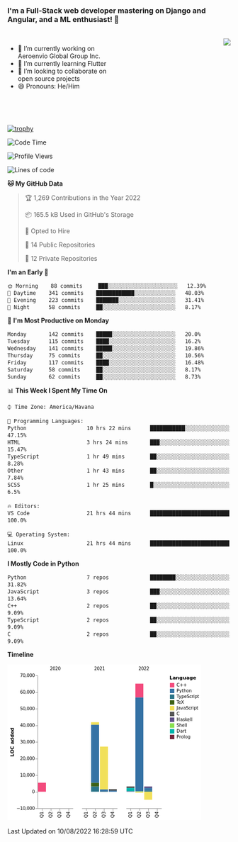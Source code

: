 ### I'm a Full-Stack web developer mastering on Django and Angular, and a ML enthusiast!  👋

<br/>

<img align="right" height="250"  src="https://media1.giphy.com/media/qgQUggAC3Pfv687qPC/giphy.gif?cid=ecf05e470ttfxgsj072btembitu1zn4ti3t3cdyg4jo5b3by&rid=giphy.gif&ct=g" />

 <div style="width:50%">
    <ul>
      <li>🔭 I’m currently working on Aeroenvio Global Group Inc.</li>
      <li>🌱 I’m currently learning Flutter</li>
      <li>👯 I’m looking to collaborate on open source projects</li>
      <li>😄 Pronouns: He/Him</li>
<!--       <li>⚡ Fun fact: I started my first professional project for a company as web dev without knowing any JS </li> -->
    </ul>
  </div>
  
<br/><br/><br/>

[![trophy](https://github-profile-trophy.vercel.app/?username=dfg-98&row=3&column=3&theme=monokai)](https://github.com/ryo-ma/github-profile-trophy)


<!--START_SECTION:waka-->
![Code Time](http://img.shields.io/badge/Code%20Time-391%20hrs%207%20mins-blue)

![Profile Views](http://img.shields.io/badge/Profile%20Views-0-blue)

![Lines of code](https://img.shields.io/badge/From%20Hello%20World%20I%27ve%20Written-142%20Thousand%20lines%20of%20code-blue)

**🐱 My GitHub Data** 

> 🏆 1,269 Contributions in the Year 2022
 > 
> 📦 165.5 kB Used in GitHub's Storage 
 > 
> 💼 Opted to Hire
 > 
> 📜 14 Public Repositories 
 > 
> 🔑 12 Private Repositories  
 > 
**I'm an Early 🐤** 

```text
🌞 Morning    88 commits     ███░░░░░░░░░░░░░░░░░░░░░░   12.39% 
🌆 Daytime    341 commits    ████████████░░░░░░░░░░░░░   48.03% 
🌃 Evening    223 commits    ███████░░░░░░░░░░░░░░░░░░   31.41% 
🌙 Night      58 commits     ██░░░░░░░░░░░░░░░░░░░░░░░   8.17%

```
📅 **I'm Most Productive on Monday** 

```text
Monday       142 commits    █████░░░░░░░░░░░░░░░░░░░░   20.0% 
Tuesday      115 commits    ████░░░░░░░░░░░░░░░░░░░░░   16.2% 
Wednesday    141 commits    █████░░░░░░░░░░░░░░░░░░░░   19.86% 
Thursday     75 commits     ██░░░░░░░░░░░░░░░░░░░░░░░   10.56% 
Friday       117 commits    ████░░░░░░░░░░░░░░░░░░░░░   16.48% 
Saturday     58 commits     ██░░░░░░░░░░░░░░░░░░░░░░░   8.17% 
Sunday       62 commits     ██░░░░░░░░░░░░░░░░░░░░░░░   8.73%

```


📊 **This Week I Spent My Time On** 

```text
⌚︎ Time Zone: America/Havana

💬 Programming Languages: 
Python                   10 hrs 22 mins      ███████████░░░░░░░░░░░░░░   47.15% 
HTML                     3 hrs 24 mins       ███░░░░░░░░░░░░░░░░░░░░░░   15.47% 
TypeScript               1 hr 49 mins        ██░░░░░░░░░░░░░░░░░░░░░░░   8.28% 
Other                    1 hr 43 mins        ██░░░░░░░░░░░░░░░░░░░░░░░   7.84% 
SCSS                     1 hr 25 mins        █░░░░░░░░░░░░░░░░░░░░░░░░   6.5%

🔥 Editors: 
VS Code                  21 hrs 44 mins      █████████████████████████   100.0%

💻 Operating System: 
Linux                    21 hrs 44 mins      █████████████████████████   100.0%

```

**I Mostly Code in Python** 

```text
Python                   7 repos             ████████░░░░░░░░░░░░░░░░░   31.82% 
JavaScript               3 repos             ███░░░░░░░░░░░░░░░░░░░░░░   13.64% 
C++                      2 repos             ██░░░░░░░░░░░░░░░░░░░░░░░   9.09% 
TypeScript               2 repos             ██░░░░░░░░░░░░░░░░░░░░░░░   9.09% 
C                        2 repos             ██░░░░░░░░░░░░░░░░░░░░░░░   9.09%

```


**Timeline**

![Chart not found](https://raw.githubusercontent.com/dfg-98/dfg-98/main/charts/bar_graph.png) 


 Last Updated on 10/08/2022 16:28:59 UTC
<!--END_SECTION:waka-->
